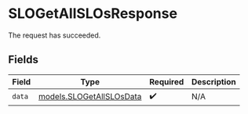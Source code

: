 # SLOGetAllSLOsResponse

The request has succeeded.


## Fields

| Field                                                      | Type                                                       | Required                                                   | Description                                                |
| ---------------------------------------------------------- | ---------------------------------------------------------- | ---------------------------------------------------------- | ---------------------------------------------------------- |
| `data`                                                     | [models.SLOGetAllSLOsData](../models/slogetallslosdata.md) | :heavy_check_mark:                                         | N/A                                                        |